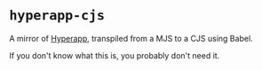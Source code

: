 # `hyperapp-cjs`

A mirror of [Hyperapp](https://github.com/jorgebucaran/hyperapp), transpiled from a MJS to a CJS using Babel.

If you don't know what this is, you probably don't need it.
